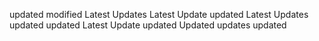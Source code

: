 updated
modified
Latest Updates
Latest Update
updated
Latest Updates
updated
updated
Latest Update
updated
Updated
updates
updated
